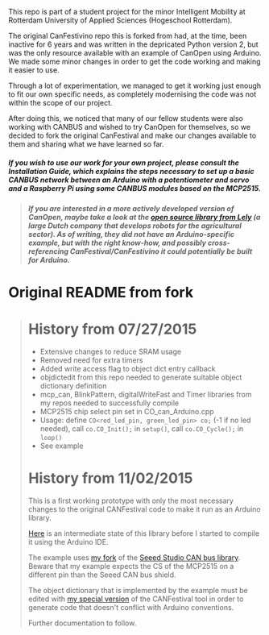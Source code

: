 This repo is part of a student project for the minor Intelligent Mobility at Rotterdam University of Applied Sciences (Hogeschool Rotterdam).

The original CanFestivino repo this is forked from had, at the time, been inactive for 6 years and was written in the depricated Python version 2, but was the only resource available with an example of CanOpen using Arduino. We made some minor changes in order to get the code working and making it easier to use.

Through a lot of experimentation, we managed to get it working just enough to fit our own specific needs, as completely modernising the code was not within the scope of our project.

After doing this, we noticed that many of our fellow students were also working with CANBUS and wished to try CanOpen for themselves, so we decided to fork the original CanFestival and make our changes available to them and sharing what we have learned so far.

##### If you wish to use our work for your own project, please consult the Installation Guide, which explains the steps necessary to set up a basic CANBUS network between an Arduino with a potentiometer and servo and a Raspberry Pi using some CANBUS modules based on the MCP2515.

> ##### If you are interested in a more actively developed version of CanOpen, maybe take a look at the [open source library from Lely](https://opensource.lely.com/canopen/) (a large Dutch company that develops robots for the agricultural sector). As of writing, they did not have an Arduino-specific example, but with the right know-how, and possibly cross-referencing CanFestival/CanFestivino it could potentially be built for Arduino.

# Original README from fork
> # History from 07/27/2015
> * Extensive changes to reduce SRAM usage
> * Removed need for extra timers
> * Added write access flag to object dict entry callback
> * objdictedit from this repo needed to generate suitable object dictionary definition
> * mcp_can, BlinkPattern, digitalWriteFast and Timer libraries from my repos needed to successfully compile
> * MCP2515 chip select pin set in CO_can_Arduino.cpp
> * Usage: define `CO<red_led_pin, green_led_pin> co;` (-1 if no led needed), call `co.CO_Init();` in `setup()`, call `co.CO_Cycle();` in `loop()`
> * See example
> 
> # History from 11/02/2015
> This is a first working prototype with only the most necessary changes to the original CANFestival code to make it run as an Arduino library.
> 
> [Here](https://github.com/jgeisler0303/AGCON/tree/master/Software/Arduino) is an intermediate state of this library before I started to compile it using the Arduino IDE.
> 
> The example uses [my fork](https://github.com/jgeisler0303/CAN_BUS_Shield) of the [Seeed Studio CAN bus library](https://github.com/Seeed-Studio/CAN_BUS_Shield). Beware that my example expects the CS of the MCP2515 on a different pin than the Seeed CAN bus shield.
> 
> The object dictionary that is implemented by the example must be edited with [my special version](https://github.com/jgeisler0303/AGCON/tree/master/Software/CanFestival/objdictgen) of the CANFestival tool in order to generate code that doesn't conflict with Arduino conventions.
> 
> Further documentation to follow.
